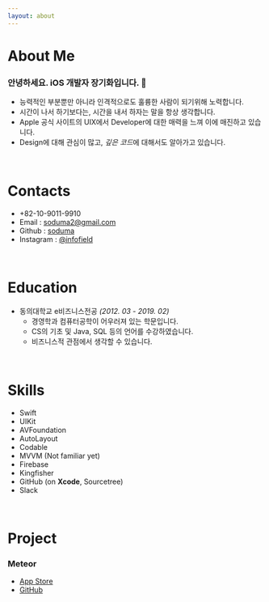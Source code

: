 ```yaml
---
layout: about 
---
```


# About Me
### 안녕하세요. iOS 개발자 장기화입니다. 🐤<br/>
- 능력적인 부분뿐만 아니라 인격적으로도 훌륭한 사람이 되기위해 노력합니다.
- 시간이 나서 하기보다는, 시간을 내서 하자는 말을 항상 생각합니다.
- Apple 공식 사이트의 UIX에서 Developer에 대한 매력을 느껴 이에 매진하고 있습니다.<br/>
- Design에 대해 관심이 많고, *깊은 코드*에 대해서도 알아가고 있습니다.

<br/>

# Contacts
- +82-10-9011-9910
- Email : <soduma2@gmail.com>
- Github : [soduma](https://github.com/soduma)
- Instagram : [@infofield](https://instagram.com/infofield)

<br/>

# Education
- 동의대학교 e비즈니스전공 *(2012. 03 - 2019. 02)*
  - 경영학과 컴퓨터공학이 어우러져 있는 학문입니다.
  - CS의 기초 및 Java, SQL 등의 언어를 수강하였습니다.
  - 비즈니스적 관점에서 생각할 수 있습니다.

<br/>

# Skills
 - Swift
 - UIKit
 - AVFoundation
 - AutoLayout
 - Codable
 - MVVM (Not familiar yet) 
 - Firebase
 - Kingfisher
 - GitHub (on **Xcode**, Sourcetree)
 - Slack

<br/>

# Project
### Meteor
 - [App Store](https://apps.apple.com/kr/app/meteor/id1562989730)
 - [GitHub](https://github.com/soduma/Meteor)
